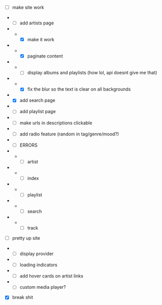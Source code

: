 - [ ] make site work
- - [ ] add artists page
- - - [x] make it work
- - - [x] paginate content
- - - [ ] display albums and playlists (how lol, api doesnt give me that)
- - - [x] fix the blur so the text is clear on all backgrounds
- - [x] add search page
- - [ ] add playlist page
- - [ ] make urls in descriptions clickable
- - [ ] add radio feature (random in tag/genre/mood?)
- - [ ] ERRORS
- - - [ ] artist
- - - [ ] index
- - - [ ] playlist
- - - [ ] search
- - - [ ] track
- [ ] pretty up site
- - [ ] display provider
- - [ ] loading indicators
- - [ ] add hover cards on artist links
- - [ ] custom media player?
- [x] break shit